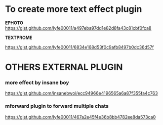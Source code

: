 # To create more text effect plugin 
**EPHOTO**
https://gist.github.com/lyfe00011/a497eba97dd1e82d8fa43c81cbf0fca8

**TEXTPROME**

https://gist.github.com/lyfe00011/6834e168d53f0c9afb8497b0dc36d57f

# OTHERS EXTERNAL PLUGIN

### more effect by insane boy
https://gist.github.com/insanebwoi/ecc94966e4196565a6a87f355fa4c763

### mforward plugin to forward multiple chats
https://gist.github.com/lyfe00011/467a2e45f4e36b8bb4782ee8da573ca0